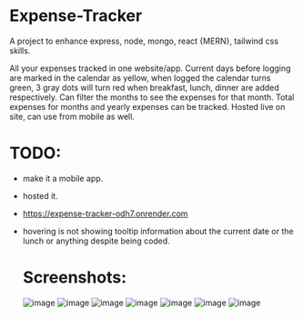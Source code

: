 # Expense-Tracker
A project to enhance express, node, mongo, react {MERN}, tailwind css skills.

All your expenses tracked in one website/app. Current days before logging are marked in the calendar as yellow, when logged the calendar turns green, 3 gray dots will turn red when breakfast, lunch, dinner are added respectively.
Can filter the months to see the expenses for that month.
Total expenses for months and yearly expenses can be tracked.
Hosted live on site, can use from mobile as well.

# TODO:
- make it a mobile app.
- hosted it.
- https://expense-tracker-odh7.onrender.com

- hovering is not showing tooltip information about the current date or the lunch or anything despite being coded.

  # Screenshots:
  ![image](https://github.com/user-attachments/assets/68fb8316-4da1-4bae-8f44-823b9189547e)
  ![image](https://github.com/user-attachments/assets/6d86809f-0f45-4d0b-b70e-46f964114bc0)
  ![image](https://github.com/user-attachments/assets/aa68ebe5-a80c-4d01-a326-91c8c9d05315)
  ![image](https://github.com/user-attachments/assets/40dc6a9e-6c34-42d7-b0cd-7f939c076a2d)
  ![image](https://github.com/user-attachments/assets/cc6b7b50-6538-4a3d-94b7-b3d29c7aee87)
  ![image](https://github.com/user-attachments/assets/7d89658e-a950-488a-92dd-4dd66f2ecaa7)
  ![image](https://github.com/user-attachments/assets/c12e8b84-4ed7-40a6-9ff8-97054b834f65)





